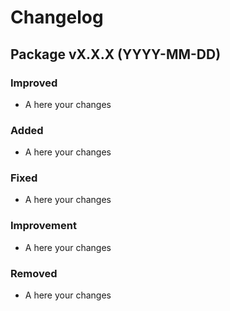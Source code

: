 # Changelog

## Package vX.X.X (YYYY-MM-DD) 

### Improved

- A here your changes

### Added

- A here your changes

### Fixed

- A here your changes

### Improvement

- A here your changes

### Removed

- A here your changes